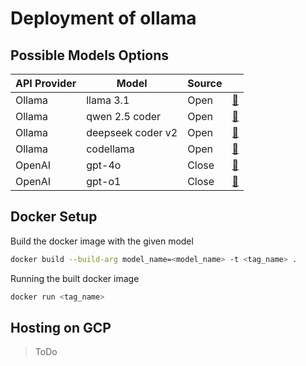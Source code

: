 # Deployment of ollama

## Possible Models Options

| API Provider | Model             | Source |                                                   |
| ------------ | ----------------- | ------ | ------------------------------------------------- |
| Ollama       | llama 3.1         | Open   | [🔗](https://ollama.com/library/llama3.1)          |
| Ollama       | qwen 2.5 coder    | Open   | [🔗](https://ollama.com/library/qwen2.5-coder)     |
| Ollama       | deepseek coder v2 | Open   | [🔗](https://ollama.com/library/deepseek-coder-v2) |
| Ollama       | codellama         | Open   | [🔗](https://ollama.com/library/codellama)         |
| OpenAI       | gpt-4o            | Close  | [🔗](https://openai.com/api/pricing/)              |
| OpenAI       | gpt-o1            | Close  | [🔗](https://openai.com/api/pricing/)              |

## Docker Setup

Build the docker image with the given model

```bash
docker build --build-arg model_name=<model_name> -t <tag_name> .
```

Running the built docker image

```bash
docker run <tag_name>
```

## Hosting on GCP

> ToDo
